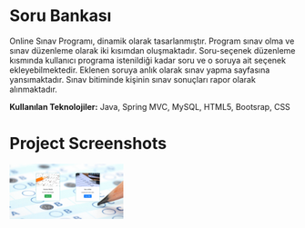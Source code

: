 # Soru Bankası

Online Sınav Programı, dinamik olarak tasarlanmıştır. Program sınav olma ve sınav düzenleme olarak iki kısımdan oluşmaktadır. Soru-seçenek düzenleme kısmında kullanıcı programa istenildiği kadar soru ve o soruya ait seçenek ekleyebilmektedir. Eklenen soruya anlık olarak sınav yapma sayfasına yansımaktadır. Sınav bitiminde kişinin sınav sonuçları rapor olarak alınmaktadır.

<b>Kullanılan Teknolojiler:</b> Java, Spring MVC, MySQL, HTML5, Bootsrap, CSS

# Project Screenshots
<p>
<a href="https://github.com/enestasdemir/SoruBankasi/blob/master/screenshots/anasayfa.png" target="_blank">
<img src="https://github.com/enestasdemir/SoruBankasi/blob/master/screenshots/anasayfa.png" width="200" style="max-width:100%;"></a>
